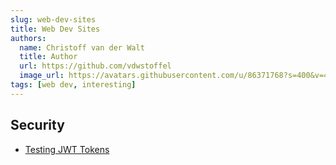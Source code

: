 ```yaml
---
slug: web-dev-sites
title: Web Dev Sites
authors:
  name: Christoff van der Walt
  title: Author
  url: https://github.com/vdwstoffel
  image_url: https://avatars.githubusercontent.com/u/86371768?s=400&v=4
tags: [web dev, interesting]
---
```


## Security

* [Testing JWT Tokens](https://jwt.io/)
